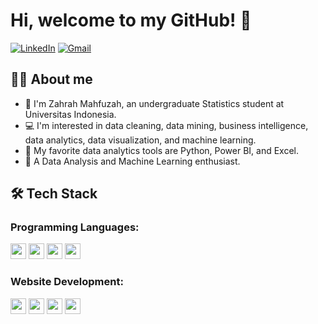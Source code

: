 # Hi, welcome to my GitHub! 👋

[![LinkedIn](https://img.shields.io/badge/LinkedIn-0077B5?style=for-the-badge&logo=linkedin&logoColor=white)](https://www.linkedin.com/in/zahrah-mahfuzah)
[![Gmail](https://img.shields.io/badge/Gmail-D14836?style=for-the-badge&logo=gmail&logoColor=white)](mailto:zahrahmahfuzah22@gmail.com)

## 👩‍💻 About me
- 👋 I'm Zahrah Mahfuzah, an undergraduate Statistics student at Universitas Indonesia.
- 💻 I'm interested in data cleaning, data mining, business intelligence, data analytics, data visualization, and machine learning.
- 🐍 My favorite data analytics tools are Python, Power BI, and Excel.
- 🚀 A Data Analysis and Machine Learning enthusiast.

## 🛠 Tech Stack
### Programming Languages:
<img src="https://img.shields.io/badge/www.google.com/url?sa=i&url=https%3A%2F%2Fen.m.wikipedia.org%2Fwiki%2FFile%3APython-logo-notext.svg&psig=AOvVaw3b2g1yW2McfutJaavSc_tT&ust=1742221561417000&source=images&cd=vfe&opi=89978449&ved=0CBEQjRxqFwoTCNjXmJznjowDFQAAAAAdAAAAABAE" height="25">
<img src="https://img.shields.io/badge/SQL-4479A1?style=for-the-badge&logo=postgresql&logoColor=white" height="25">
<img src="https://img.shields.io/badge/PHP-777BB4?style=for-the-badge&logo=php&logoColor=white" height="25">
<img src="https://img.shields.io/badge/C%2B%2B-00599C?style=for-the-badge&logo=c%2B%2B&logoColor=white" height="25">

### Website Development:
<img src="https://img.shields.io/badge/HTML5-E34F26?style=for-the-badge&logo=html5&logoColor=white" height="25">
<img src="https://img.shields.io/badge/CSS3-1572B6?style=for-the-badge&logo=css3&logoColor=white" height="25">
<img src="https://img.shields.io/badge/Flask-000000?style=for-the-badge&logo=flask&logoColor=white" height="25">
<img src="https://img.shields.io/badge/Wordpress-21759B?style=for-the-badge&logo=wordpress&logoColor=white" height="25">
